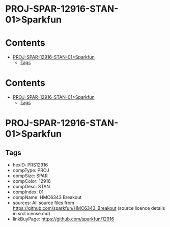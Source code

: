 
PROJ-SPAR-12916-STAN-01>Sparkfun
================================

Contents
========

* [PROJ-SPAR-12916-STAN-01>Sparkfun](#proj-spar-12916-stan-01sparkfun)
	* [Tags](#tags)

Contents
========

* [PROJ-SPAR-12916-STAN-01>Sparkfun](#proj-spar-12916-stan-01sparkfun)
	* [Tags](#tags)

# PROJ-SPAR-12916-STAN-01>Sparkfun

## Tags

- hexID: PRS12916
- oompType: PROJ
- oompSize: SPAR
- oompColor: 12916
- oompDesc: STAN
- oompIndex: 01
- oompName: HMC6343 Breakout
- sources: All source files from https://github.com/sparkfun/HMC6343_Breakout (source licence details in srcLicense.md)
- linkBuyPage: https://github.com/sparkfun/12916
